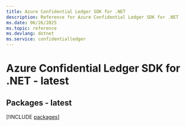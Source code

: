 ```yaml
---
title: Azure Confidential Ledger SDK for .NET
description: Reference for Azure Confidential Ledger SDK for .NET
ms.date: 06/26/2025
ms.topic: reference
ms.devlang: dotnet
ms.service: confidentialledger
---
```

# Azure Confidential Ledger SDK for .NET - latest
## Packages - latest
[!INCLUDE [packages](confidential-ledger-index.md)]